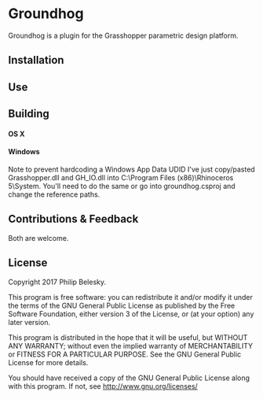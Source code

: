 # Groundhog

Groundhog is a plugin for the Grasshopper parametric design platform.

## Installation

## Use

## Building

#### OS X



#### Windows

Note to prevent hardcoding a Windows App Data UDID I've just copy/pasted Grasshopper.dll and GH_IO.dll into C:\Program Files (x86)\Rhinoceros 5\System\. You'll need to do the same or go into groundhog.csproj and change the reference paths.

## Contributions & Feedback

Both are welcome.

## License

Copyright 2017 Philip Belesky.

This program is free software: you can redistribute it and/or modify it under the terms of the GNU General Public License as published by the Free Software Foundation, either version 3 of the License, or (at your option) any later version.

This program is distributed in the hope that it will be useful, but WITHOUT ANY WARRANTY; without even the implied warranty of MERCHANTABILITY or FITNESS FOR A PARTICULAR PURPOSE. See the GNU General Public License for more details.

You should have received a copy of the GNU General Public License along with this program. If not, see <http://www.gnu.org/licenses/>